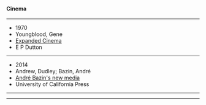 #### Cinema
-------------------------
- 1970
- Youngblood, Gene
- [Expanded Cinema](https://file.io/DOtzCj9jo5Qo)
- E P Dutton
-------------------------
- 2014
- Andrew, Dudley; Bazin, André
- [André Bazin's new media](https://file.io/8OoEzBCd4OYj)
- University of California Press
-------------------------
-------------------------
